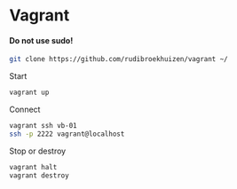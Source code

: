 Vagrant
=======

#### Do not use sudo!
```bash
git clone https://github.com/rudibroekhuizen/vagrant ~/
```

Start
```bash
vagrant up
```

Connect
```bash
vagrant ssh vb-01
ssh -p 2222 vagrant@localhost
```

Stop or destroy
```bash
vagrant halt
vagrant destroy
```
